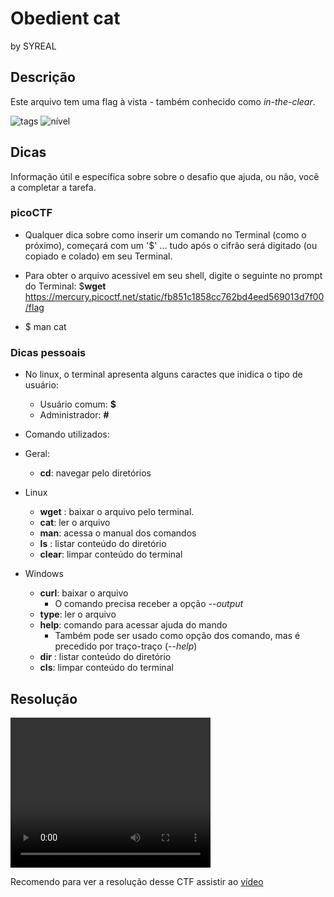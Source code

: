 # Obedient cat

by SYREAL

## Descrição

Este arquivo tem uma flag à vista - também conhecido como *in-the-clear*.

![tags](https://img.shields.io/badge/Tags-General-green)
![nível](https://img.shields.io/badge/N%C3%ADvel-F%C3%A1cil-green)

## Dicas
Informação útil e específica sobre sobre o desafio que ajuda, ou não, você a completar a tarefa.

### picoCTF

- Qualquer dica sobre como inserir um comando no Terminal (como o próximo), começará com um '$' ... tudo após o cifrão será digitado (ou copiado e colado) em seu Terminal.

- Para obter o arquivo acessível em seu shell, digite o seguinte no prompt do Terminal: $**wget** https://mercury.picoctf.net/static/fb851c1858cc762bd4eed569013d7f00/flag

- $ man cat

### Dicas pessoais

- No linux, o terminal apresenta alguns caractes que inidica o tipo de usuário: 
    -  Usuário comum: **$**
    - Administrador: **#**

- Comando utilizados:
- Geral:
    - **cd**: navegar pelo diretórios
- Linux
    - **wget** : baixar o arquivo pelo terminal.
    - **cat**: ler o arquivo
    - **man**: acessa o manual dos comandos
    - **ls** : listar conteúdo do diretório
    - **clear**: limpar conteúdo do terminal
- Windows
    - **curl**: baixar o arquivo
        - O comando precisa receber a  opção *--output*
    - **type**: ler o arquivo
    - **help**: comando para acessar ajuda 
    do mando
        - Também pode ser usado como opção dos comando, mas é precedido por traço-traço (--*help*)
    - **dir** : listar conteúdo do diretório
    - **cls**: limpar conteúdo do terminal

## Resolução

<video width="320" height="240" controls>
  <source src="">
</video>

Recomendo para ver a resolução desse CTF assistir ao [vídeo](https://youtu.be/xOnNzRSh67g)
